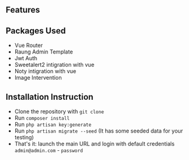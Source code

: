 ## Features


## Packages Used

- Vue Router
- Raung Admin Template
- Jwt Auth
- Sweetalert2 intigration with vue
- Noty  intigration with vue
- Image Intervention

## Installation Instruction

- Clone the repository with `git clone`
- Run `composer install`
- Run `php artisan key:generate`
- Run `php artisan migrate --seed` (It has some seeded data for your testing)
- That's it: launch the main URL and login with default credentials `admin@admin.com` - `password`



